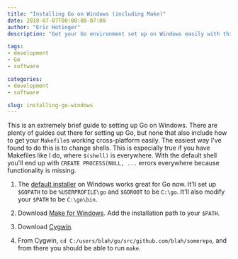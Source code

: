 ```yaml
---
title: "Installing Go on Windows (including Make)"
date: 2018-07-07T00:00:00-07:00
author: "Eric Hotinger"
description: "Get your Go environment set up on Windows easily with this brief guide! Discover the simplest way to get your Makefiles working cross-platform by changing shells. Follow the steps outlined in this guide to avoid CREATE PROCESS(NULL, ... errors. Learn how to install Go using the default installer and add the Make for Windows and Cygwin installations to your $PATH. Finally, find out how to run your Makefiles from Cygwin, without any hassle. Start setting up Go on Windows today!"

tags:
- development
- Go
- software

categories:
- development
- software

slug: installing-go-windows
---
```


This is an extremely brief guide to setting up Go on Windows. There are plenty of guides out there for setting up Go, but none that also include how to get your `Makefile`s working cross-platform easily. The easiest way I've found to do this is to change shells. This is especially true if you have Makefiles like I do, where `$(shell)` is everywhere. With the default shell you'll end up with `CREATE PROCESS(NULL, ...` errors everywhere because functionality is missing.

1. The [default installer](https://golang.org/doc/install) on Windows works great for Go now. It'll set up `$GOPATH` to be `%USERPROFILE\go` and `$GOROOT` to be `C:\go`. It'll also modify your `$PATH` to be `C:\go\bin`.

2. Download [Make for Windows](http://gnuwin32.sourceforge.net/packages/make.htm). Add the installation path to your `$PATH`.

3. Download [Cygwin](https://cygwin.com/install.html).

4. From Cygwin, `cd C:/users/blah/go/src/github.com/blah/somerepo`, and from there you should be able to run `make`.